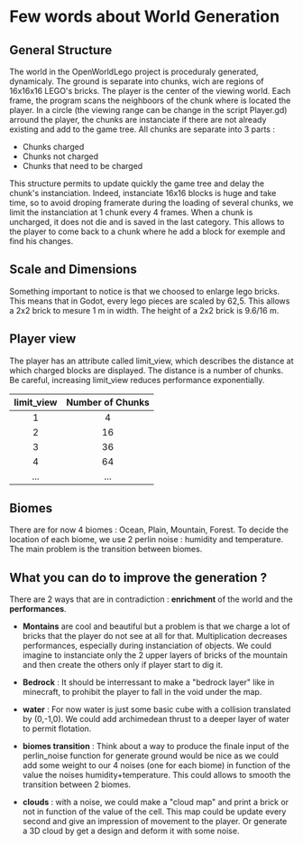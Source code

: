 # Few words about **World Generation**

## General Structure

The world in the OpenWorldLego project is proceduraly generated, dynamicaly. The ground is separate into chunks, wich are regions of 16x16x16 LEGO's bricks. The player is the center of the viewing world. Each frame, the program scans the neighboors of the chunk where is located the player. In a circle (the viewing range can be change in the script Player.gd) arround the player, the chunks are instanciate if there are not already existing and add to the game tree. All chunks are separate into 3 parts :
- Chunks charged
- Chunks not charged
- Chunks that need to be charged

This structure permits to update quickly the game tree and delay the chunk's instanciation. Indeed, instanciate 16x16 blocks is huge and take time, so to avoid droping framerate during the loading of several chunks, we limit the instanciation at 1 chunk every 4 frames. When a chunk is uncharged, it does not die and is saved in the last category. This allows to the player to come back to a chunk where he add a block for exemple and find his changes.

## Scale and Dimensions

Something important to notice is that we choosed to enlarge lego bricks. This means that in Godot, every lego pieces are scaled by 62,5. This allows a 2x2 brick to mesure 1 m in width. The height of a 2x2 brick is 9.6/16 m.

## Player view

The player has an attribute called limit_view, which describes the distance at which charged blocks are displayed. The distance is a number of chunks. Be careful, increasing limit_view reduces performance exponentially.

| limit_view | Number of Chunks |
| :----: | :----: |
|     1      |        4         |
|     2      |       16         |
|     3      |       36         |
|     4      |       64         |
|   ...      |      ...         |

## Biomes

There are for now 4 biomes : Ocean, Plain, Mountain, Forest. To decide the location of each biome, we use 2 perlin noise : humidity and temperature. The main problem is the transition between biomes.

## What you can do to improve the generation ?

There are 2 ways that are in contradiction : **enrichment** of the world and the **performances**.

- **Montains** are cool and beautiful but a problem is that we charge a lot of bricks that the player do not see at all for that. Multiplication decreases performances, especially during instanciation of objects. We could imagine to instanciate only the 2 upper layers of bricks of the mountain and then create the others only if player start to dig it.

- **Bedrock** : It should be interressant to make a "bedrock layer" like in minecraft, to prohibit the player to fall in the void under the map.

- **water** : For now water is just some basic cube with a collision translated by (0,-1,0). We could add archimedean thrust to a deeper layer of water to permit flotation.

- **biomes transition** : Think about a way to produce the finale input of the perlin_noise function for generate ground would be nice as we could add some weight to our 4 noises (one for each biome) in function of the value the noises humidity+temperature. This could allows to smooth the transition between 2 biomes.

- **clouds** : with a noise, we could make a "cloud map" and print a brick or not in function of the value of the cell. This map could be update every second and give an impression of movement to the player. Or generate a 3D cloud by get a design and deform it with some noise.





